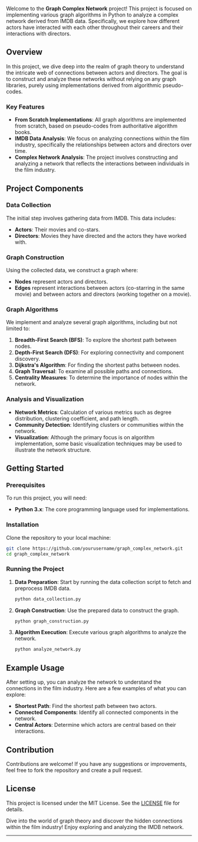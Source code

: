 Welcome to the **Graph Complex Network** project! This project is focused on implementing various graph algorithms in Python to analyze a complex network derived from IMDB data. Specifically, we explore how different actors have interacted with each other throughout their careers and their interactions with directors.

## Overview

In this project, we dive deep into the realm of graph theory to understand the intricate web of connections between actors and directors. The goal is to construct and analyze these networks without relying on any graph libraries, purely using implementations derived from algorithmic pseudo-codes.

### Key Features

- **From Scratch Implementations**: All graph algorithms are implemented from scratch, based on pseudo-codes from authoritative algorithm books.
- **IMDB Data Analysis**: We focus on analyzing connections within the film industry, specifically the relationships between actors and directors over time.
- **Complex Network Analysis**: The project involves constructing and analyzing a network that reflects the interactions between individuals in the film industry.

## Project Components

### Data Collection

The initial step involves gathering data from IMDB. This data includes:

- **Actors**: Their movies and co-stars.
- **Directors**: Movies they have directed and the actors they have worked with.

### Graph Construction

Using the collected data, we construct a graph where:

- **Nodes** represent actors and directors.
- **Edges** represent interactions between actors (co-starring in the same movie) and between actors and directors (working together on a movie).

### Graph Algorithms

We implement and analyze several graph algorithms, including but not limited to:

1. **Breadth-First Search (BFS)**: To explore the shortest path between nodes.
2. **Depth-First Search (DFS)**: For exploring connectivity and component discovery.
3. **Dijkstra's Algorithm**: For finding the shortest paths between nodes.
4. **Graph Traversal**: To examine all possible paths and connections.
5. **Centrality Measures**: To determine the importance of nodes within the network.

### Analysis and Visualization

- **Network Metrics**: Calculation of various metrics such as degree distribution, clustering coefficient, and path length.
- **Community Detection**: Identifying clusters or communities within the network.
- **Visualization**: Although the primary focus is on algorithm implementation, some basic visualization techniques may be used to illustrate the network structure.

## Getting Started

### Prerequisites

To run this project, you will need:

- **Python 3.x**: The core programming language used for implementations.

### Installation

Clone the repository to your local machine:

```bash
git clone https://github.com/yourusername/graph_complex_network.git
cd graph_complex_network
```

### Running the Project

1. **Data Preparation**: Start by running the data collection script to fetch and preprocess IMDB data.
   ```bash
   python data_collection.py
   ```

2. **Graph Construction**: Use the prepared data to construct the graph.
   ```bash
   python graph_construction.py
   ```

3. **Algorithm Execution**: Execute various graph algorithms to analyze the network.
   ```bash
   python analyze_network.py
   ```

## Example Usage

After setting up, you can analyze the network to understand the connections in the film industry. Here are a few examples of what you can explore:

- **Shortest Path**: Find the shortest path between two actors.
- **Connected Components**: Identify all connected components in the network.
- **Central Actors**: Determine which actors are central based on their interactions.

## Contribution

Contributions are welcome! If you have any suggestions or improvements, feel free to fork the repository and create a pull request.

## License

This project is licensed under the MIT License. See the [LICENSE](LICENSE) file for details.

Dive into the world of graph theory and discover the hidden connections within the film industry! Enjoy exploring and analyzing the IMDB network.

---

